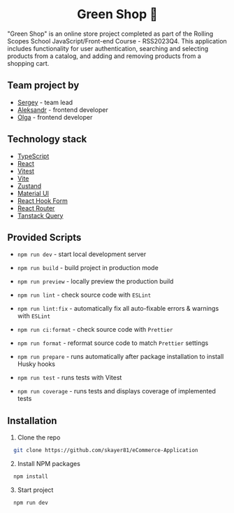<h1 align="center">Green Shop 🌵</h1>

"Green Shop" is an online store project completed as part of the Rolling Scopes School JavaScript/Front-end Course - RSS2023Q4. This application includes functionality for user authentication, searching and selecting products from a catalog, and adding and removing products from a shopping cart.

## Team project by

- [Sergey](https://github.com/skayer81) - team lead
- [Aleksandr](https://github.com/alekseng) - frontend developer
- [Olga](https://github.com/gryzun33) - frontend developer

## Technology stack

- [TypeScript](https://www.typescriptlang.org/)
- [React](https://react.dev/)
- [Vitest](https://vitest.dev/)
- [Vite](https://vitejs.dev/)
- [Zustand](https://github.com/pmndrs/zustand)
- [Material UI](https://mui.com/material-ui/)
- [React Hook Form](https://react-hook-form.com/)
- [React Router](https://reactrouter.com/en/main)
- [Tanstack Query](https://tanstack.com/query/latest)

## Provided Scripts

- `npm run dev` - start local development server

- `npm run build` - build project in production mode

- `npm run preview` - locally preview the production build

- `npm run lint` - check source code with `ESLint`

- `npm run lint:fix` - automatically fix all auto-fixable errors & warnings with `ESLint`

- `npm run ci:format` - check source code with `Prettier`

- `npm run format` - reformat source code to match `Prettier` settings

- `npm run prepare` - runs automatically after package installation to install Husky hooks

- `npm run test` - runs tests with Vitest

- `npm run coverage` - runs tests and displays coverage of implemented tests

## Installation

1. Clone the repo

```sh
  git clone https://github.com/skayer81/eCommerce-Application
```

2. Install NPM packages

```sh
  npm install
```

3. Start project

```sh
  npm run dev
```
